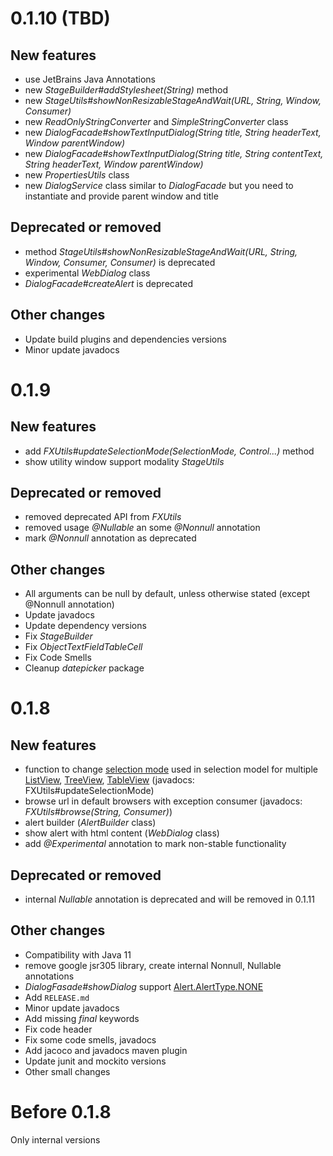 <!--
# (TBD next version)
## New features
## Deprecated or removed
## Other changes
-->

# 0.1.10 (TBD)
## New features
+ use JetBrains Java Annotations
+ new *StageBuilder#addStylesheet(String)* method
+ new *StageUtils#showNonResizableStageAndWait(URL, String, Window, Consumer<T>)*
+ new *ReadOnlyStringConverter* and *SimpleStringConverter* class
+ new *DialogFacade#showTextInputDialog(String title, String headerText, Window parentWindow)*
+ new *DialogFacade#showTextInputDialog(String title, String contentText, String headerText, Window parentWindow)*
+ new *PropertiesUtils* class
+ new *DialogService* class similar to *DialogFacade* but you need to instantiate and provide parent window and title
## Deprecated or removed
- method *StageUtils#showNonResizableStageAndWait(URL, String, Window, Consumer<T>, Consumer<T>)* is deprecated
- experimental *WebDialog* class
- *DialogFacade#createAlert* is deprecated
## Other changes
* Update build plugins and dependencies versions
* Minor update javadocs

# 0.1.9
## New features
+ add *FXUtils#updateSelectionMode(SelectionMode, Control...)* method
+ show utility window support modality *StageUtils*
## Deprecated or removed
- removed deprecated API from *FXUtils*
- removed usage *@Nullable* an some *@Nonnull* annotation
- mark *@Nonnull* annotation as deprecated
## Other changes
* All arguments can be null by default, unless otherwise stated (except @Nonnull annotation)
* Update javadocs
* Update dependency versions
* Fix *StageBuilder*
* Fix *ObjectTextFieldTableCell*
* Fix Code Smells
* Cleanup *datepicker* package

# 0.1.8
## New features
+ function to change [selection mode](https://openjfx.io/javadoc/11/javafx.controls/javafx/scene/control/SelectionMode.html) used in selection model for multiple
  [ListView](https://openjfx.io/javadoc/11/javafx.controls/javafx/scene/control/ListView.html),
  [TreeView](https://openjfx.io/javadoc/11/javafx.controls/javafx/scene/control/TreeView.html),
  [TableView](https://openjfx.io/javadoc/11/javafx.controls/javafx/scene/control/TableView.html)
  (javadocs: FXUtils#updateSelectionMode)
+ browse url in default browsers with exception consumer (javadocs: *FXUtils#browse(String, Consumer)*)
+ alert builder (*AlertBuilder* class)
+ show alert with html content (*WebDialog* class)
+ add *@Experimental* annotation to mark non-stable functionality

## Deprecated or removed
- internal *Nullable* annotation is deprecated and will be removed in 0.1.11

## Other changes
* Compatibility with Java 11
* remove google jsr305 library, create internal Nonnull, Nullable annotations
* *DialogFasade#showDialog* support [Alert.AlertType.NONE](https://openjfx.io/javadoc/11/javafx.controls/javafx/scene/control/Alert.AlertType.html#NONE)
* Add `RELEASE.md`
* Minor update javadocs
* Add missing _final_ keywords
* Fix code header
* Fix some code smells, javadocs
* Add jacoco and javadocs maven plugin
* Update junit and mockito versions
* Other small changes

# Before 0.1.8
Only internal versions
